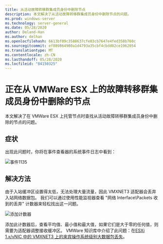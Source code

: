 ```yaml
---
title: 从活动故障转移群集成员身份中删除节点
description: 本文解决了从活动故障转移群集成员身份中删除节点的问题。
ms.prod: windows-server
ms.technology: server-general
ms.date: 05/28/2020
author: Deland-Han
ms.author: delhan
ms.openlocfilehash: 6613bf09c3588637cfe03cb7647e4fed358b760c
ms.sourcegitcommit: ef089864980a1d4793a35cbf4cbdd02ce1962054
ms.translationtype: MT
ms.contentlocale: zh-CN
ms.lasthandoff: 05/28/2020
ms.locfileid: "84150325"
---
```

# <a name="nodes-being-removed-from-failover-cluster-membership-on-vmware-esx"></a>正在从 VMWare ESX 上的故障转移群集成员身份中删除的节点

本文解决了在 VMWare ESX 上托管节点时查找从活动故障转移群集成员身份中删除的节点的问题。

## <a name="symptom"></a>症状

出现此问题时，你将在事件查看器的系统事件日志中看到：

![事件1135](media/nodes-failover-cluster-vmware/1135.png)

## <a name="resolution"></a>解决方法

由于入站缓冲区设置得太低，无法处理大量流量，因此 VMXNET3 适配器会丢弃入站网络数据包。 我们可以通过使用性能监视器查看 "网络 Interface\Packets 收到的丢弃" 计数器来轻松找出这一问题。

![添加计数器](media/nodes-failover-cluster-vmware/0527.png)

添加此计数器后，查看平均值、最小值和最大值，如果它们是大于零的任何值，则需要为适配器调整接收缓冲区。 VMWare 知识库中介绍了此问题：在[ESXi 1.x/vNIC 中的 VMXNET3 上的来宾操作系统级别大数据包丢失](https://kb.vmware.com/s/article/2039495)。

